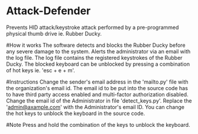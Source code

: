 # Attack-Defender
Prevents HID attack/keystroke attack performed by a pre-programmed physical thumb drive ie. Rubber Ducky.

#How it works
The software detects and blocks the Rubber Ducky before any severe damage to the system.
Alerts the administrator via an email with the log file.
The log file contains the registered keystrokes of the Rubber Ducky.
The blocked keyboard can be unblocked by pressing a combination of hot keys ie. 'esc + e + m'.

#Instructions
Change the sender's email address in the 'mailto.py' file with the organization's email id.
The email id to be put into the source code has to have third party access enabled and multi-factor authorization disabled.
Change the email id of the Administrator in file 'detect_keys.py'. Replace the 'admin@axample.com' with the Administrator's email ID.
You can change the hot keys to unblock the keyboard in the source code.

#Note
Press and hold the combination of the keys to unblock the keyboard.
